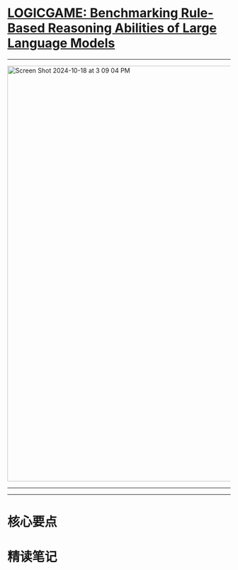 # [LOGICGAME: Benchmarking Rule-Based Reasoning Abilities of Large Language Models](https://arxiv.org/html/2408.15778v4)

----

<img width="937" alt="Screen Shot 2024-10-18 at 3 09 04 PM" src="https://github.com/user-attachments/assets/897e4ade-f1af-427a-a2fc-fb4a5d21c23c">

----



----

# 核心要点



# 精读笔记

